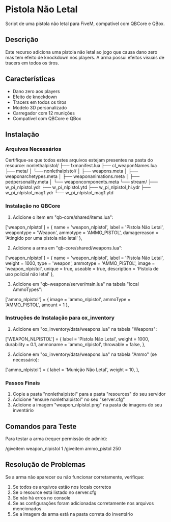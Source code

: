 # Pistola Não Letal
Script de uma pistola não letal para FiveM, compatível com QBCore e QBox.

## Descrição
Este recurso adiciona uma pistola não letal ao jogo que causa dano zero mas tem efeito de knockdown nos players. A arma possui efeitos visuais de tracers em todos os tiros.

## Características
- Dano zero aos players
- Efeito de knockdown
- Tracers em todos os tiros
- Modelo 3D personalizado
- Carregador com 12 munições
- Compatível com QBCore e QBox

## Instalação

### Arquivos Necessários
Certifique-se que todos estes arquivos estejam presentes na pasta do resource:
nonlethalpistol/
├── fxmanifest.lua
├── cl_weaponNames.lua
├── meta/
│ └── nonlethalpistol/
│ ├── weapons.meta
│ ├── weaponarchetypes.meta
│ ├── weaponanimations.meta
│ ├── pedpersonality.meta
│ └── weaponcomponents.meta
└── stream/
├── w_pi_nlpistol.ydr
├── w_pi_nlpistol.ytd
├── w_pi_nlpistol_hi.ydr
├── w_pi_nlpistol_mag1.ydr
└── w_pi_nlpistol_mag1.ytd

### Instalação no QBCore

1. Adicione o item em "qb-core/shared/items.lua":

['weapon_nlpistol'] = {
name = 'weapon_nlpistol',
label = 'Pistola Não Letal',
weapontype = 'Weapon',
ammotype = 'AMMO_PISTOL',
damagereason = 'Atingido por uma pistola não letal'
},

2. Adicione a arma em "qb-core/shared/weapons.lua":

['weapon_nlpistol'] = {
name = 'weapon_nlpistol',
label = 'Pistola Não Letal',
weight = 1000,
type = 'weapon',
ammotype = 'AMMO_PISTOL',
image = 'weapon_nlpistol',
unique = true,
useable = true,
description = 'Pistola de uso policial não letal'
},

3. Adicione em "qb-weapons/server/main.lua" na tabela "local AmmoTypes":

['ammo_nlpistol'] = {
    image = 'ammo_nlpistol',
ammoType = 'AMMO_PISTOL',
amount = 1
},


### Instruções de Instalação para ox_inventory

1. Adicione em "ox_inventory/data/weapons.lua" na tabela "Weapons":

['WEAPON_NLPISTOL'] = {
			label = 'Pistola Não Letal',
			weight = 1000,
			durability = 0.1,
			ammoname = 'ammo_nlpistol',
			throwable = false,
		},

2. Adicione em "ox_inventory/data/weapons.lua" na tabela "Ammo" (se necessário):

['ammo_nlpistol'] = {
			label = 'Munição Não Letal',
			weight = 10,
		},

### Passos Finais
1. Copie a pasta "nonlethalpistol" para a pasta "resources" do seu servidor
2. Adicione "ensure nonlethalpistol" no seu "server.cfg"
3. Adicione a imagem "weapon_nlpistol.png" na pasta de imagens do seu inventário

## Comandos para Teste
Para testar a arma (requer permissão de admin):

/giveitem weapon_nlpistol 1
/giveitem ammo_pistol 250

## Resolução de Problemas
Se a arma não aparecer ou não funcionar corretamente, verifique:
1. Se todos os arquivos estão nos locais corretos
2. Se o resource está listado no server.cfg
3. Se não há erros no console
4. Se as configurações foram adicionadas corretamente nos arquivos mencionados
5. Se a imagem da arma está na pasta correta do inventário